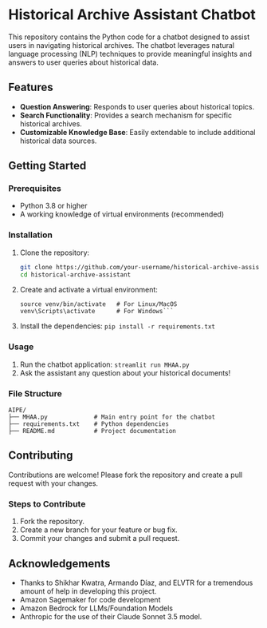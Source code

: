 # Historical Archive Assistant Chatbot

This repository contains the Python code for a chatbot designed to assist users in navigating historical archives. The chatbot leverages natural language processing (NLP) techniques to provide meaningful insights and answers to user queries about historical data.

## Features
- **Question Answering**: Responds to user queries about historical topics.
- **Search Functionality**: Provides a search mechanism for specific historical archives.
- **Customizable Knowledge Base**: Easily extendable to include additional historical data sources.

## Getting Started

### Prerequisites
- Python 3.8 or higher
- A working knowledge of virtual environments (recommended)

### Installation
1. Clone the repository:
   ```bash
   git clone https://github.com/your-username/historical-archive-assistant.git
   cd historical-archive-assistant

2. Create and activate a virtual environment:
   ```python3 -m venv venv
   source venv/bin/activate   # For Linux/MacOS
   venv\Scripts\activate      # For Windows```

3. Install the dependencies:
   ```pip install -r requirements.txt```

### Usage
1. Run the chatbot application:
   ```streamlit run MHAA.py```
2. Ask the assistant any question about your historical documents!

### File Structure
```
AIPE/
├── MHAA.py             # Main entry point for the chatbot
├── requirements.txt    # Python dependencies
├── README.md           # Project documentation
```

## Contributing
Contributions are welcome! Please fork the repository and create a pull request with your changes.

### Steps to Contribute
1. Fork the repository.
2. Create a new branch for your feature or bug fix.
3. Commit your changes and submit a pull request.

## Acknowledgements
- Thanks to Shikhar Kwatra, Armando Díaz, and ELVTR for a tremendous amount of help in developing this project.
- Amazon Sagemaker for code development
- Amazon Bedrock for LLMs/Foundation Models
- Anthropic for the use of their Claude Sonnet 3.5 model.
